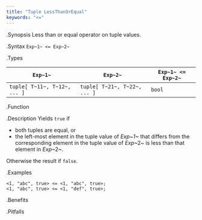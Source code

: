 ```yaml
---
title: "Tuple LessThanOrEqual"
keywords: "<="
---
```


.Synopsis
Less than or equal operator on tuple values.

.Syntax
`Exp~1~ <= Exp~2~`

.Types


| `Exp~1~`                      |  `Exp~2~`                      | `Exp~1~ <= Exp~2~`  |
| --- | --- | --- |
| `tuple[ T~11~, T~12~, ... ]` |  `tuple[ T~21~, T~22~, ... ]` | `bool`                |


.Function

.Description
Yields `true` if 

*  both tuples are equal, or
*  the left-most element in the tuple value of _Exp~1~_ that differs from the corresponding element in the tuple 
value of _Exp_~2~ is less than that element in _Exp_~2~.


Otherwise the result if `false`.

.Examples
```rascal-shell
<1, "abc", true> <= <1, "abc", true>;
<1, "abc", true> <= <1, "def", true>;
```

.Benefits

.Pitfalls


